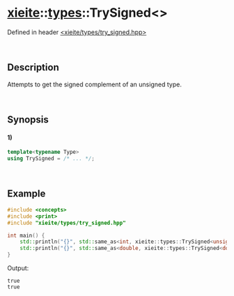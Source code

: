 # [xieite](../../xieite.md)\:\:[types](../../types.md)\:\:TrySigned\<\>
Defined in header [<xieite/types/try_signed.hpp>](../../../include/xieite/types/try_signed.hpp)

&nbsp;

## Description
Attempts to get the signed complement of an unsigned type.

&nbsp;

## Synopsis
#### 1)
```cpp
template<typename Type>
using TrySigned = /* ... */;
```

&nbsp;

## Example
```cpp
#include <concepts>
#include <print>
#include "xieite/types/try_signed.hpp"

int main() {
    std::println("{}", std::same_as<int, xieite::types::TrySigned<unsigned int>>);
    std::println("{}", std::same_as<double, xieite::types::TrySigned<double>>);
}
```
Output:
```
true
true
```
